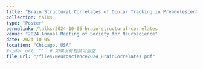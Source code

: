 ```yaml
---
title: "Brain Structural Correlates of Ocular Tracking in Preadolescent Children and Young Adults"
collection: talks
type: "Poster"
permalink: /talks/2024-10-05-brain-structural-correlates
venue: "2024 Annual Meeting of Society for Neuroscience"
date: 2024-10-05
location: "Chicago, USA"
#video_url: ""  # 如果没有视频可留空
file_url: "/files/Neuroscience2024_BrainCorrelates.pdf"
---
```



